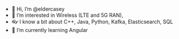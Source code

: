 - 👋 Hi, I’m @eldercasey
- 👀 I’m interested in Wireless (LTE and 5G RAN), 
- 👓 I know a bit about C++, Java, Python, Kafka, Elasticsearch, SQL
- 🌱 I’m currently learning Angular

<!---
eldercasey/eldercasey is a ✨ special ✨ repository because its `README.md` (this file) appears on your GitHub profile.
You can click the Preview link to take a look at your changes.
--->
